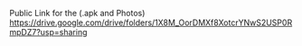 Public Link for the (.apk and Photos)
https://drive.google.com/drive/folders/1X8M_OorDMXf8XotcrYNwS2USP0RmpDZ7?usp=sharing
